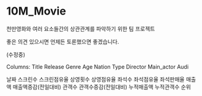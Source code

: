 # 10M_Movie
천만영화와 여러 요소들간의 상관관계를 파악하기 위한 팀 프로젝트

좋은 의견 있으시면 언제든 토론했으면 좋겠습니다.  

(수정중)

Columns:
  Title	Release	Genre	Age	Nation	Type	Director	Main_actor	Audi
  
  
  날짜	스크린수	스크린점유율	상영횟수	상영점유율	좌석수	좌석점유율	좌석판매율	매출액	매출액증감(전일대비)	관객수	관객수증감(전일대비)	누적매출액	누적관객수	순위
